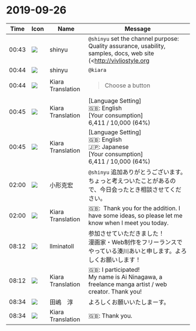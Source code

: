 # 2019-09-26

|Time|Icon|Name|Message|
|---|---|---|---|
|00:43|![](https://avatars.slack-edge.com/2018-04-27/354445776386_e258f5ed5ba887b08668_72.jpg)|shinyu|`@shinyu` set the channel purpose: Quality assurance, usability, samples, docs, web site (<http://vivliostyle.org|vivliostyle.org>), etc. 品質と使いやすさ、サンプル、ドキュメンテーション、ウェブサイト(<http://vivliostyle.org|vivliostyle.org>) など|
|00:44|![](https://avatars.slack-edge.com/2018-04-27/354445776386_e258f5ed5ba887b08668_72.jpg)|shinyu|`@kiara`|
|00:44|![](https://avatars.slack-edge.com/2019-08-21/732685848020_f3f20736795184660348_72.png)|Kiara Translation|<blockquote>Choose a button</blockquote>|
|00:45|![](https://avatars.slack-edge.com/2019-08-21/732685848020_f3f20736795184660348_72.png)|Kiara Translation|[Language Setting] <br>🇬🇧: English<br> [Your consumption] <br>6,411 / 10,000 (64%)|
|00:45|![](https://avatars.slack-edge.com/2019-08-21/732685848020_f3f20736795184660348_72.png)|Kiara Translation|[Language Setting] <br>🇬🇧: English<br>🇯🇵: Japanese<br> [Your consumption] <br>6,411 / 10,000 (64%)|
|02:00|![](https://avatars.slack-edge.com/2019-06-22/674537731207_65d60a0f5a770df7a1a0_72.png)|小形克宏|`@shinyu` 追加ありがとうございます。ちょっと考えついたことがあるので、今日会ったとき相談させてください。|
|02:00|![](https://avatars.slack-edge.com/2019-08-21/732685848020_f3f20736795184660348_72.png)|Kiara Translation|🇬🇧:  Thank you for the addition. I have some ideas, so please let me know when I meet you today.|
|08:12|![](https://secure.gravatar.com/avatar/83ba7f9bd8fc8208c63942348ef452fb.jpg?s=72&d=https%3A%2F%2Fa.slack-edge.com%2Fdf10d%2Fimg%2Favatars%2Fava_0010-72.png)|llminatoll|参加させていただきました！<br>漫画家・Web制作をフリーランスでやっている湊川あいと申します。よろしくお願いします！|
|08:12|![](https://avatars.slack-edge.com/2019-08-21/732685848020_f3f20736795184660348_72.png)|Kiara Translation|🇬🇧: I participated!<br>My name is Ai Ninagawa, a freelance manga artist / web creator. Thank you!|
|08:34|![](https://secure.gravatar.com/avatar/698cc14290c3976fdd9f0a23494b87c1.jpg?s=72&d=https%3A%2F%2Fa.slack-edge.com%2Fdf10d%2Fimg%2Favatars%2Fava_0012-72.png)|田嶋　淳|よろしくお願いいたしまーす。|
|08:34|![](https://avatars.slack-edge.com/2019-08-21/732685848020_f3f20736795184660348_72.png)|Kiara Translation|🇬🇧: Thank you.|
